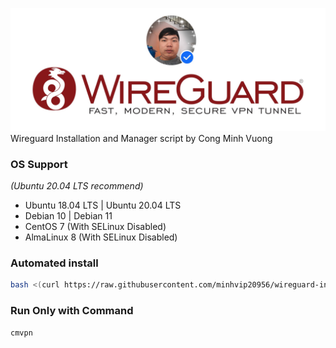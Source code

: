 ![Banner](/banner.jpg)
<br />
Wireguard Installation and Manager script by Cong Minh Vuong
<br />
### OS Support
*(Ubuntu 20.04 LTS recommend)*
- Ubuntu 18.04 LTS | Ubuntu 20.04 LTS
- Debian 10 | Debian 11
- CentOS 7 (With SELinux Disabled)
- AlmaLinux 8 (With SELinux Disabled)

### Automated install
```bash
bash <(curl https://raw.githubusercontent.com/minhvip20956/wireguard-install/main/vpn.sh || wget -O - https://raw.githubusercontent.com/minhvip20956/wireguard-install/main/vpn.sh)
```

### Run Only with Command

```bash
cmvpn
```
